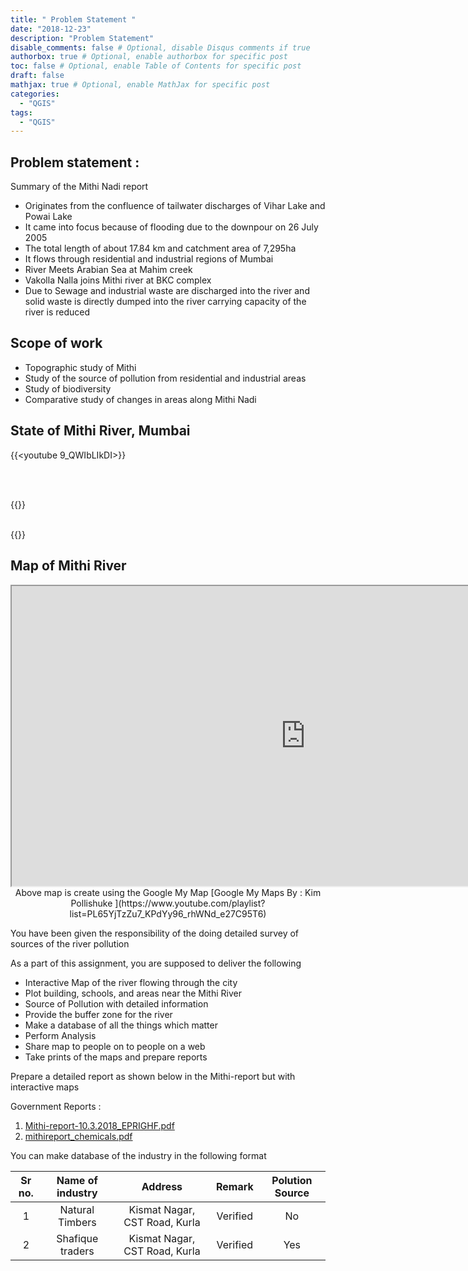 ```yaml
---
title: " Problem Statement "
date: "2018-12-23"
description: "Problem Statement"
disable_comments: false # Optional, disable Disqus comments if true
authorbox: true # Optional, enable authorbox for specific post
toc: false # Optional, enable Table of Contents for specific post
draft: false
mathjax: true # Optional, enable MathJax for specific post
categories:
  - "QGIS"
tags:
  - "QGIS"
---
```


## Problem statement :

Summary of the Mithi Nadi report

+ Originates from the confluence of tailwater discharges of Vihar Lake and Powai Lake
+ It came into focus because of flooding due to the downpour on 26  July 2005
+ The total length of about 17.84 km and catchment area of 7,295ha
+ It flows through residential and industrial regions of Mumbai
+ River Meets Arabian Sea at Mahim creek
+ Vakolla Nalla joins Mithi river at BKC complex
+ Due to Sewage and industrial waste are discharged into the river and solid waste is directly dumped into the river carrying capacity of the river is reduced


## Scope of work
+ Topographic study of Mithi
+ Study of the source of pollution from residential and industrial areas
+ Study of biodiversity
+ Comparative study of changes in areas along Mithi Nadi



## State of Mithi River, Mumbai

{{<youtube 9_QWIbLIkDI>}}

<br><br>

{{<youtube EQn1XTpKxYA>}}
<br><br>


{{<youtube N56hx8xU2kM>}}


## Map of Mithi River

<center>
<iframe src="https://www.google.com/maps/d/embed?mid=1e_7hb36ufYnfZDu0AIb2yfo8yA_xDnyp" width="940" height="480"></iframe>
</center>
<center> Above map is create using the Google My Map [Google My Maps By : Kim Pollishuke ](https://www.youtube.com/playlist?list=PL65YjTzZu7_KPdYy96_rhWNd_e27C95T6) </center>


You have been given the responsibility of the doing detailed survey of sources of the river pollution

As a part of this assignment, you are supposed to deliver the following

+ Interactive Map of the river flowing through the city
+ Plot building, schools, and areas near the Mithi River
+ Source of Pollution with detailed information
+ Provide the buffer zone for the river
+ Make a database of all the things which matter
+ Perform Analysis
+ Share map to people on to people on a web
+ Take prints of the maps and prepare reports

Prepare a detailed report as shown below in the Mithi-report but with interactive maps

Government Reports :

1. [Mithi-report-10.3.2018_EPRIGHF.pdf](Mithi-report-10.3.2018_EPRIGHF.pdf)
2. [mithireport_chemicals.pdf](mithireport_chemicals.pdf)

You can make database of the industry in the following format

|Sr no.| Name of industry| Address| Remark | Polution Source |
|:------:|:-----------------:|:--------:|:-------:|:----------------:|
|1|Natural Timbers|Kismat Nagar, CST Road, Kurla |Verified|No|
|2|Shafique traders|Kismat Nagar, CST Road, Kurla |Verified|Yes|
